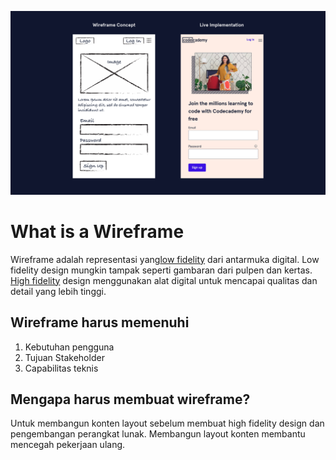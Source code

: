 ![wireframe](./wireframe.webp)

# What is a Wireframe
Wireframe adalah representasi yang[low fidelity](./istilah/low-fidelity.md) dari antarmuka digital. Low fidelity design mungkin tampak seperti gambaran dari pulpen dan kertas. [High fidelity](./istilah/high-fidelity.md) design menggunakan alat digital untuk mencapai qualitas dan detail yang lebih tinggi. 

## Wireframe harus memenuhi
1. Kebutuhan pengguna
2. Tujuan Stakeholder
3. Capabilitas teknis

## Mengapa harus membuat wireframe?
Untuk membangun konten layout sebelum membuat high fidelity design dan pengembangan perangkat lunak. Membangun layout konten membantu mencegah pekerjaan ulang.